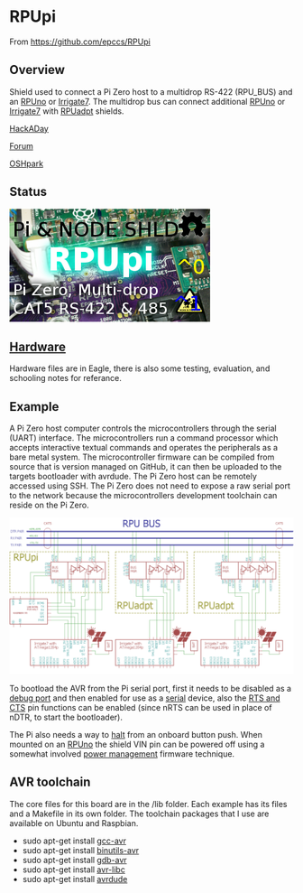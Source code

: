 # RPUpi

From <https://github.com/epccs/RPUpi>

## Overview

Shield used to connect a Pi Zero host to a multidrop RS-422 (RPU_BUS) and an [RPUno] or [Irrigate7]. The multidrop bus can connect additional [RPUno] or [Irrigate7] with [RPUadpt] shields.

[HackADay](https://hackaday.io/project/16424-rpupi)

[Forum](http://rpubus.org/bb/viewforum.php?f=8)

[OSHpark](https://oshpark.com/shared_projects/KWIJgjF8)

[RPUno]: https://github.com/epccs/RPUno
[Irrigate7]: https://github.com/epccs/Irrigate7
[RPUadpt]: https://github.com/epccs/RPUadpt
[RPUftdi]: https://github.com/epccs/RPUftdi

## Status

![Status](./Hardware/status_icon.png "Status")

## [Hardware](./Hardware)

Hardware files are in Eagle, there is also some testing, evaluation, and schooling notes for referance.

## Example

A Pi Zero host computer controls the microcontrollers through the serial (UART) interface. The microcontrollers run a command processor which accepts interactive textual commands and operates the peripherals as a bare metal system. The microcontroller firmware can be compiled from source that is version managed on GitHub, it can then be uploaded to the targets bootloader with avrdude. The Pi Zero host can be remotely accessed using SSH. The Pi Zero does not need to expose a raw serial port to the network because the microcontrollers development toolchain can reside on the Pi Zero.

![MultiDrop](./Hardware/Documents/MultiDrop.png "MultiDrop")

To bootload the AVR from the Pi serial port, first it needs to be disabled as a [debug port] and then enabled for use as a [serial] device, also the [RTS and CTS] pin functions can be enabled (since nRTS can be used in place of nDTR, to start the bootloader). 

[debug port]: ./Hardware/Testing/linux.md#serial
[serial]: ./Hardware/Testing/linux.md#serial
[RTS and CTS]: ./RPiRtsCts

The Pi also needs a way to [halt] from an onboard button push. When mounted on an [RPUno] the shield VIN pin can be powered off using a somewhat involved [power management] firmware technique.

[halt]: ./Shutdown
[power management]: https://github.com/epccs/RPUno/tree/master/PwrMgt

## AVR toolchain

The core files for this board are in the /lib folder. Each example has its files and a Makefile in its own folder. The toolchain packages that I use are available on Ubuntu and Raspbian. 

* sudo apt-get install [gcc-avr]
* sudo apt-get install [binutils-avr]
* sudo apt-get install [gdb-avr]
* sudo apt-get install [avr-libc]
* sudo apt-get install [avrdude]
    
[gcc-avr]: http://packages.ubuntu.com/search?keywords=gcc-avr
[binutils-avr]: http://packages.ubuntu.com/search?keywords=binutils-avr
[gdb-avr]: http://packages.ubuntu.com/search?keywords=gdb-avr
[avr-libc]: http://packages.ubuntu.com/search?keywords=avr-libc
[avrdude]: http://packages.ubuntu.com/search?keywords=avrdude[avrdude](http://packages.ubuntu.com/search?keywords=avrdude)